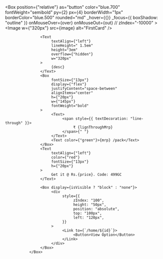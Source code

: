 <!-- import ShoppingCart from "../Components/ShoppingCart";
import Crousel from "../Components/Crousel";
import MenuTabs from "../Components/MenuTabs";
import Navbar from "../Components/Navbar";
import SampleCard from "../Components/SampleCard";
import Card from "../Components/Card";
import AddProduct from "../Components/AddProduct";
import SinglePage from "../Components/SinglePage";
import CartCard from "../Components/CartCard";
import MyCart from "../Components/MyCart"; -->
 <Box
                    position={"relative"}
                    as="button"
                    color="blue.700"
                    fontWeight="semibold"
                    py={2}
                    px={4}
                    borderWidth="1px"
                    borderColor="blue.500"
                    rounded="md"
                    _hover={{}}
                    _focus={{ boxShadow: "outline" }}
                    onMouseOver={over}
                    onMouseOut={out}
                    //    zIndex="-10000"
               >
                    <Image w={"320px"} src={image} alt="FirstCard" />

                    <Text
                         textAlign={"left"}
                         lineHeight=" 1.5em"
                         height="3em"
                         overflow={"hidden"}
                         w="320px"
                    >
                         {desc}
                    </Text>
                    <Box
                         fontSize={"13px"}
                         display={"flex"}
                         justifyContent="space-between"
                         alignItems="center"
                         h={"20px"}
                         w={"145px"}
                         fontWeight="bold"
                    >
                         <Text>
                              <span style={{ textDecoration: "line-through" }}>
                                   ₹ {lignThroughMrp}
                              </span>{" "}
                         </Text>
                         <Text color={"green"}>{mrp} /pack</Text>
                    </Box>
                    <Text
                         textAlign={"left"}
                         color={"red"}
                         fontSize={"13px"}
                         h={"20px"}
                    >
                         Get it @ Rs.{price}. Code: 499GC
                    </Text>

                    <Box display={isVisible ? "block" : "none"}>
                         <div
                              style={{
                                   zIndex: "100",
                                   height: "50px",
                                   position: "absolute",
                                   top: "100px",
                                   left: "120px",
                              }}
                         >
                              <Link to={`/home/${id}`}>
                                   <Button>View Option</Button>
                              </Link>
                         </div>
                    </Box>
               </Box> 